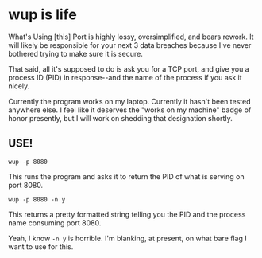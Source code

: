 # wup is life

What's Using [this] Port is highly lossy, oversimplified, and bears rework. It will likely be responsible for your next 3 data breaches because I've never bothered trying to make sure it is secure.

That said, all it's supposed to do is ask you for a TCP port, and give you a process ID (PID) in response--and the name of the process if you ask it nicely.

Currently the program works on my laptop. Currently it hasn't been tested anywhere else. I feel like it deserves the "works on my machine" badge of honor presently, but I will work on shedding that designation shortly.

## USE!

```
wup -p 8080
```

This runs the program and asks it to return the PID of what is serving on port 8080.

```
wup -p 8080 -n y
```

This returns a pretty formatted string telling you the PID and the process name consuming port 8080.

Yeah, I know `-n y` is horrible. I'm blanking, at present, on what bare flag I want to use for this. 